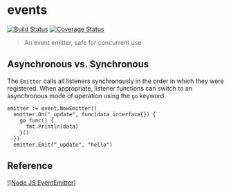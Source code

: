 # events
[![Build Status](https://travis-ci.com/chenpengfei/events.svg)](https://travis-ci.com/chenpengfei/events)
[![Coverage Status](https://coveralls.io/repos/github/chenpengfei/events/badge.svg)](https://coveralls.io/github/chenpengfei/events)

> An event emitter, safe for concurrent use.

## Asynchronous vs. Synchronous
The `Emitter` calls all listeners synchronously in the order in which they were registered.
When appropriate, listener functions can switch to an asynchronous mode of operation using the `go` keyword.
```
emitter := event.NewEmitter()
  emitter.On("_update", func(data interface{}) {
    go func() {
      fmt.Println(data)
    }()
  })
  emitter.Emit("_update", "hello")
```

## Reference
[![Node JS EventEmitter]](https://nodejs.org/api/events.html)
